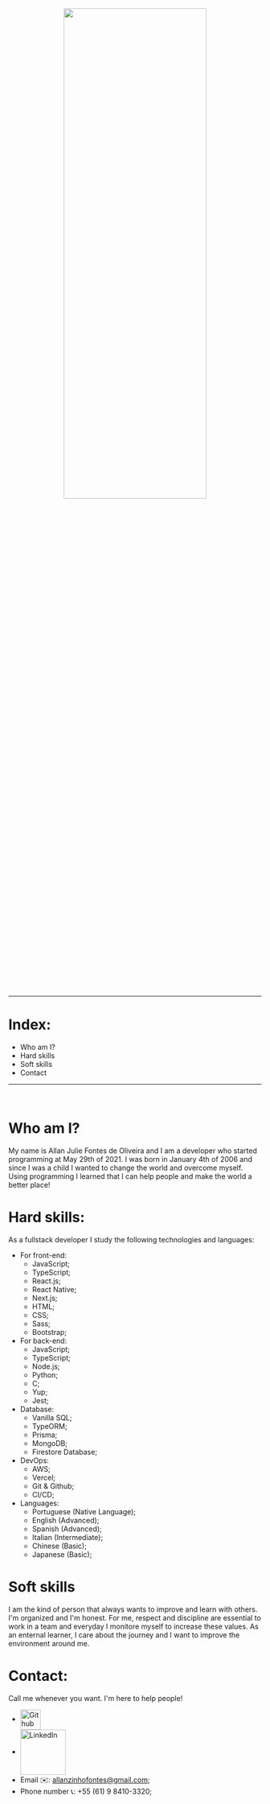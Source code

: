<div align="center">
 <img src="https://ik.imagekit.io/jp1xbaqmsn6/cover_faZZSJjzKR.png?updatedAt=1689605129754" width=75%" height="50%"/>
</div>

---

# Index: 
- Who am I?
- Hard skills
- Soft skills
- Contact
---
<br>

# Who am I? 
My name is Allan Julie Fontes de Oliveira and I am a developer who started programming at May 29th of 2021. I was born in January 4th of 2006 and since I was a child I wanted to change the world and overcome myself. Using programming I learned that I can help people and make the world a better place! 

# Hard skills:
As a fullstack developer I study the following technologies and languages:
- For front-end:
  - JavaScript;
  - TypeScript;
  - React.js;
  - React Native;
  - Next.js;
  - HTML;
  - CSS;
  - Sass;
  -  Bootstrap;
- For back-end:
  - JavaScript;
  - TypeScript;
  - Node.js;
  - Python;
  - C;
  - Yup;
  - Jest;
- Database:
  - Vanilla SQL;
  - TypeORM;
  - Prisma;
  - MongoDB;
  - Firestore Database;
- DevOps:
  - AWS;
  - Vercel;
  - Git & Github;
  - CI/CD;
- Languages:
  - Portuguese (Native Language);
  - English (Advanced);
  - Spanish (Advanced);
  - Italian (Intermediate);
  - Chinese (Basic);
  - Japanese (Basic);

# Soft skills
I am the kind of person that always wants to improve and learn with others. I'm organized and I'm honest. For me, respect and discipline are essential to work in a team and everyday I monitore myself to increase these values. As an enternal learner, I care about the journey and I want to improve the environment around me. 

# Contact:
Call me whenever you want. I'm here to help people!
- [<div title="Access my Github"><img  align="center" src="https://ik.imagekit.io/jp1xbaqmsn6/github.png?updatedAt=1689607290169" alt="Github" width="40px" height="40px"/></div>](https://www.github.com/Allan28818)
- [<div title="Access my LinkedIn"><img align="center" src="https://ik.imagekit.io/jp1xbaqmsn6/image_KCeHezmnd.png?updatedAt=1689606823722" alt="LinkedIn" with="120px" height="90px"/></div>](https://www.linkedin.com/in/allan-julie)
- Email ✉️: allanzinhofontes@gmail.com;
- Phone number 📞: +55 (61) 9 8410-3320;
